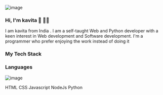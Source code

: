 ![image](https://user-images.githubusercontent.com/69758286/210074914-9c29d8c4-cea8-4c68-9acf-d50862492494.png)


###                                                               Hi, I'm kavita 👋 👨‍💻

I am kavita from India . I am a self-taught Web and Python developer with a keen interest in Web development and Software development. I'm a programmer who prefer enjoying the work instead of doing it

### My Tech Stack 
### Languages  
![image](https://user-images.githubusercontent.com/69758286/210076458-558cfb39-12ba-42ca-80f4-33e5b6af372b.png)

HTML 
CSS 
Javascript 
NodeJs 
Python


<!--
**Kavita177/Kavita177** is a ✨ _special_ ✨ repository because its `README.md` (this file) appears on your GitHub profile.

Here are some ideas to get you started:

- 🔭 I’m currently working on ...
- 🌱 I’m currently learning ...
- 👯 I’m looking to collaborate on ...
- 🤔 I’m looking for help with ...
- 💬 Ask me about ...
- 📫 How to reach me: ...
- 😄 Pronouns: ...
- ⚡ Fun fact: ...
-->
